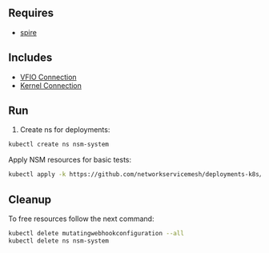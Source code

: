## Requires

- [spire](../spire)

## Includes

- [VFIO Connection](../use-cases/Vfio2Noop)
- [Kernel Connection](../use-cases/SriovKernel2Noop)

## Run

1. Create ns for deployments:
```bash
kubectl create ns nsm-system
```

Apply NSM resources for basic tests:
```bash
kubectl apply -k https://github.com/networkservicemesh/deployments-k8s/examples/sriov?ref=467053ac80641019c149b0eb2062ebed4a224e33
```

## Cleanup

To free resources follow the next command:
```bash
kubectl delete mutatingwebhookconfiguration --all
kubectl delete ns nsm-system
```
